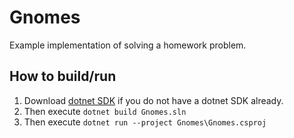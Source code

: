 # Gnomes
Example implementation of solving a homework problem.

## How to build/run
1. Download [dotnet SDK](https://www.microsoft.com/net/download/dotnet-core/2.2) if you do not have a dotnet SDK already.
2. Then execute ```dotnet build Gnomes.sln```
3. Then execute ```dotnet run --project Gnomes\Gnomes.csproj```


